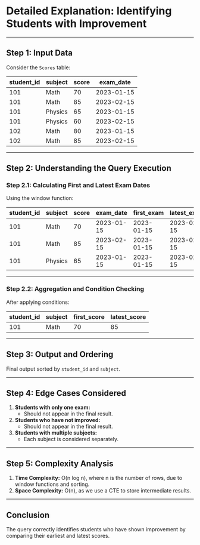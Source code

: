 # Detailed Explanation: Identifying Students with Improvement

---

## Step 1: Input Data

Consider the `Scores` table:

| student_id | subject  | score | exam_date  |
|------------|----------|-------|------------|
| 101        | Math     | 70    | 2023-01-15  |
| 101        | Math     | 85    | 2023-02-15  |
| 101        | Physics  | 65    | 2023-01-15  |
| 101        | Physics  | 60    | 2023-02-15  |
| 102        | Math     | 80    | 2023-01-15  |
| 102        | Math     | 85    | 2023-02-15  |

---

## Step 2: Understanding the Query Execution

### Step 2.1: Calculating First and Latest Exam Dates

Using the window function:

| student_id | subject | score | exam_date  | first_exam | latest_exam |
|------------|---------|-------|------------|------------|-------------|
| 101        | Math    | 70    | 2023-01-15  | 2023-01-15  | 2023-02-15   |
| 101        | Math    | 85    | 2023-02-15  | 2023-01-15  | 2023-02-15   |
| 101        | Physics | 65    | 2023-01-15  | 2023-01-15  | 2023-02-15   |

---

### Step 2.2: Aggregation and Condition Checking

After applying conditions:

| student_id | subject  | first_score | latest_score |
|------------|----------|-------------|--------------|
| 101        | Math     | 70          | 85           |

---

## Step 3: Output and Ordering

Final output sorted by `student_id` and `subject`.

---

## Step 4: Edge Cases Considered

1. **Students with only one exam:**
   - Should not appear in the final result.
2. **Students who have not improved:**
   - Should not appear in the final result.
3. **Students with multiple subjects:**
   - Each subject is considered separately.

---

## Step 5: Complexity Analysis

1. **Time Complexity:** O(n log n), where n is the number of rows, due to window functions and sorting.
2. **Space Complexity:** O(n), as we use a CTE to store intermediate results.

---

## Conclusion

The query correctly identifies students who have shown improvement by comparing their earliest and latest scores.

